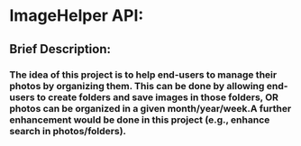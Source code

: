 # ImageHelper API:

## Brief Description:
### The idea of this project is to help end-users to manage their photos by organizing them. This can be done by allowing end-users to create folders and save images in those folders, OR photos can be organized in a given month/year/week.A further enhancement would be done in this project (e.g., enhance search in photos/folders).




